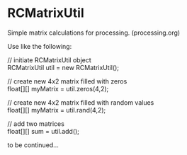 # RCMatrixUtil
Simple matrix calculations for processing. (processing.org)

</hr>

Use like the following:
  
  // initiate RCMatrixUtil object</br>
  RCMatrixUtil util = new RCMatrixUtil();
  
  // create new 4x2 matrix filled with zeros</br>
  float[][] myMatrix = util.zeros(4,2);
  
  // create new 4x2 matrix filled with random values</br>
  float[][] myMatrix = util.rand(4,2);
  
  // add two matrices</br>
  float[][] sum = util.add();
  
  to be continued...
